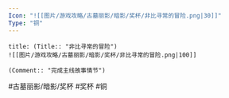 ```yaml
---
Icon: "![[图片/游戏攻略/古墓丽影/暗影/奖杯/非比寻常的冒险.png|30]]"
Type: "铜"
---
```

```ad-common-bronze-trophy
title: (Title:: "非比寻常的冒险")
![[图片/游戏攻略/古墓丽影/暗影/奖杯/非比寻常的冒险.png|100]]

(Comment:: "完成主线故事情节")
```

#古墓丽影/暗影/奖杯 #奖杯 #铜
